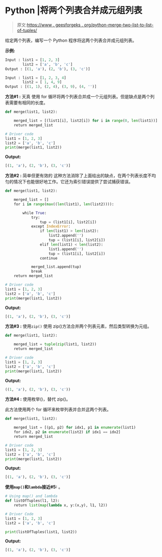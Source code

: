 # Python |将两个列表合并成元组列表

> 原文:[https://www . geesforgeks . org/python-merge-two-list-to-list-of-tuples/](https://www.geeksforgeeks.org/python-merge-two-lists-into-list-of-tuples/)

给定两个列表，编写一个 Python 程序将这两个列表合并成元组列表。

**示例:**

```py
Input : list1 = [1, 2, 3]
        list2 = ['a', 'b', 'c']
Output : [(1, 'a'), (2, 'b'), (3, 'c')]

Input : list1 = [1, 2, 3, 4]
        list2 = [ 1, 4, 9]
Output : [(1, 1), (2, 4), (3, 9), (4, '')]

```

**方法#1 :** 天真
使用 for 循环将两个列表合并成一个元组列表。但是缺点是两个列表需要有相同的长度。

```py
def merge(list1, list2):

    merged_list = [(list1[i], list2[i]) for i in range(0, len(list1))]
    return merged_list

# Driver code
list1 = [1, 2, 3]
list2 = ['a', 'b', 'c']
print(merge(list1, list2))
```

**Output:**

```py
[(1, 'a'), (2, 'b'), (3, 'c')]

```

**方法#2 :** 简单但更有效的
这种方法消除了上面给出的缺点，在两个列表长度不均匀的情况下也能很好地工作。它还为索引错误提供了尝试捕获错误。

```py
def merge(list1, list2):

    merged_list = []
    for i in range(max((len(list1), len(list2)))):

        while True:
            try:
                tup = (list1[i], list2[i])
            except IndexError:
                if len(list1) > len(list2):
                    list2.append('')
                    tup = (list1[i], list2[i])
                elif len(list1) < len(list2):
                    list1.append('')
                    tup = (list1[i], list2[i])
                continue

            merged_list.append(tup)
            break
    return merged_list

# Driver code
list1 = [1, 2, 3]
list2 = ['a', 'b', 'c']
print(merge(list1, list2))
```

**Output:**

```py
[(1, 'a'), (2, 'b'), (3, 'c')]

```

**方法#3 :** 使用`zip()`
使用 zip()方法合并两个列表元素，然后类型转换为元组。

```py
def merge(list1, list2):

    merged_list = tuple(zip(list1, list2)) 
    return merged_list

# Driver code
list1 = [1, 2, 3]
list2 = ['a', 'b', 'c']
print(merge(list1, list2))
```

**Output:**

```py
((1, 'a'), (2, 'b'), (3, 'c'))

```

**方法#4 :** 使用枚举()，替代 zip()。

此方法使用两个 for 循环来枚举列表并合并这两个列表。

```py
def merge(list1, list2):

    merged_list = [(p1, p2) for idx1, p1 in enumerate(list1) 
    for idx2, p2 in enumerate(list2) if idx1 == idx2]
    return merged_list

# Driver code
list1 = [1, 2, 3]
list2 = ['a', 'b', 'c']
print(merge(list1, list2))
```

**Output:**

```py
[(1, 'a'), (2, 'b'), (3, 'c')]

```

**使用`map()`和`lambda`接近#5:** 。

```py
# Using map() and lambda
def listOfTuples(l1, l2):
    return list(map(lambda x, y:(x,y), l1, l2))

# Driver Code
list1 = [1, 2, 3]
list2 = ['a', 'b', 'c']

print(listOfTuples(list1, list2))
```

**Output:**

```py
[(1, 'a'), (2, 'b'), (3, 'c')]

```